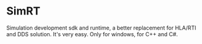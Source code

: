 # SimRT
Simulation development sdk and runtime, a better replacement for HLA/RTI and DDS solution. It's very easy. Only for windows, for C++ and C#.
